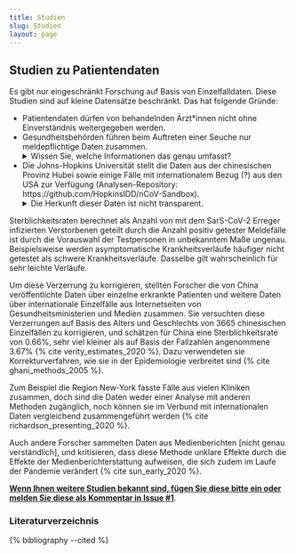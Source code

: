 ```yaml
---
title: Studien
slug: Studien
layout: page
---
```

## Studien zu Patientendaten
Es gibt nur eingeschränkt Forschung auf Basis von Einzelfalldaten.
Diese Studien sind auf kleine Datensätze beschränkt.
Das hat folgende Gründe:
<ul>
	<li> Patientendaten dürfen von behandelnden Ärzt*innen nicht ohne Einverständnis weitergegeben werden.</li>
	<li> Gesundheitsbehörden führen beim Auftreten einer Seuche nur meldepflichtige Daten zusammen.
		<details markdown="details">
		<summary markdown="span">Wissen Sie, welche Informationen das genau umfasst?</summary>
		{% include comment_form.html subject="Meldepflicht" %}
		</details>
	</li>
	<li>Die Johns-Hopkins Universität stellt die Daten aus der chinesischen Provinz Hubei sowie einige Fälle mit internationalem Bezug (?) aus den USA zur Verfügung (Analysen-Repository: https://github.com/HopkinsIDD/nCoV-Sandbox).
		<details markdown="details">
		<summary markdown="span">Die Herkunft dieser Daten ist nicht transparent.</summary>
		Sind Ihnen Quellen bekannt?
		{% include comment_form.html subject="Meldepflicht" %}
		</details>
	</li>
</ul>

Sterblichkeitsraten berechnet als Anzahl von mit dem SarS-CoV-2 Erreger infizierten Verstorbenen geteilt durch die Anzahl positiv getester Meldefälle ist durch die Vorauswahl der Testpersonen in unbekanntem Maße ungenau.  
Beispielsweise werden asymptomatische Krankheitsverläufe häufiger nicht getestet als schwere Krankheitsverläufe. Dasselbe gilt wahrscheinlich für sehr leichte Verläufe.

Um diese Verzerrung zu korrigieren, 
stellten Forscher die von China veröffentlichte Daten über einzelne erkrankte Patienten und weitere Daten über internationale Einzelfälle aus Internetseiten von Gesundheitsministerien und Medien zusammen.
Sie versuchten diese Verzerrungen auf Basis des Alters und Geschlechts von 3665 chinesischen Einzelfällen zu korrigieren, und schätzen für China eine Sterblichkeitsrate von 0.66%, sehr viel kleiner als auf Basis der Fallzahlen angenommene 3.67% {% cite verity_estimates_2020 %}.
Dazu verwendeten sie Korrekturverfahren, wie sie in der Epidemiologie verbreitet sind {% cite ghani_methods_2005 %}.

Zum Beispiel die Region New-York fasste Fälle aus vielen Kliniken zusammen, doch sind die Daten weder einer Analyse mit anderen Methoden zugänglich, noch können sie im Verbund mit internationalen Daten vergleichend zusammengeführt werden {% cite richardson_presenting_2020 %}.

Auch andere Forscher sammelten Daten aus Medienberichten [nicht genau verständlich], und kritisieren, dass diese Methode unklare Effekte durch die Effekte der Medienberichterstattung aufweisen, die sich zudem im Laufe der Pandemie verändert {% cite sun_early_2020 %}.

[**Wenn Ihnen weitere Studien bekannt sind, fügen Sie diese bitte ein oder melden Sie diese als Kommentar in Issue #1**](https://github.com/gkappler/CausalCovid-19/issues/1).

### Literaturverzeichnis

{% bibliography --cited %}
